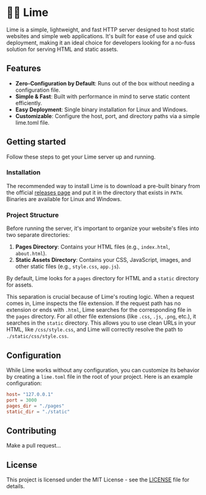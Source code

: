 # 🍋‍🟩 Lime

Lime is a simple, lightweight, and fast HTTP server designed to host static websites and simple web applications. It's built for ease of use and quick deployment, making it an ideal choice for developers looking for a no-fuss solution for serving HTML and static assets.

## Features

- **Zero-Configuration by Default**: Runs out of the box without needing a configuration file.
- **Simple & Fast**: Built with performance in mind to serve static content efficiently.
- **Easy Deployment**: Single binary installation for Linux and Windows.
- **Customizable**: Configure the host, port, and directory paths via a simple lime.toml file.

## Getting started

Follow these steps to get your Lime server up and running.

### Installation

The recommended way to install Lime is to download a pre-built binary from the official [releases page](https://github.com/kostya-zero/lime/releases) and put it in the directory that exists in `PATH`. 
Binaries are available for Linux and Windows.

### Project Structure

Before running the server, it's important to organize your website's files into two separate directories:

 1. **Pages Directory**: Contains your HTML files (e.g., `index.html`, `about.html`).
 2. **Static Assets Directory**: Contains your CSS, JavaScript, images, and other static files (e.g., `style.css`, `app.js`).

By default, Lime looks for a `pages` directory for HTML and a `static` directory for assets.

This separation is crucial because of Lime's routing logic.
When a request comes in, Lime inspects the file extension.
If the request path has no extension or ends with `.html`, Lime searches for the corresponding file in the `pages` directory.
For all other file extensions (like `.css`, `.js`, `.png`, etc.), it searches in the `static` directory.
This allows you to use clean URLs in your HTML, like `/css/style.css`, and Lime will correctly resolve the path to `./static/css/style.css`.

## Configuration

While Lime works without any configuration, you can customize its behavior by creating a `lime.toml` file in the root of your project.
Here is an example configuration:

```toml
host= "127.0.0.1"
port = 3000
pages_dir = "./pages"
static_dir = "./static"
```

## Contributing

Make a pull request...

## License

This project is licensed under the MIT License - see the [LICENSE](LICENSE) file for details.
```

